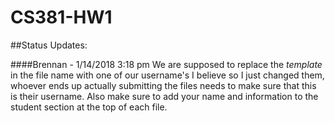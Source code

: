 # CS381-HW1

##Status Updates:

####Brennan - 1/14/2018 3:18 pm
We are supposed to replace the *template* in the file name with one of our username's
I believe so I just changed them, whoever ends up actually submitting the files needs
to make sure that this is their username.  Also make sure to add your name and
information to the student section at the top of each file.
